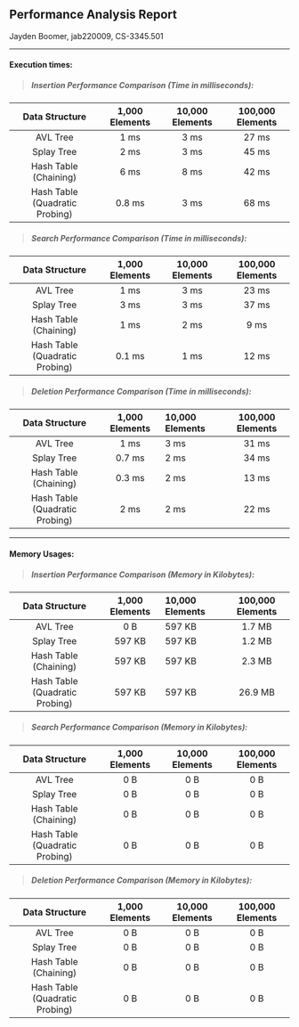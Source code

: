 ## Performance Analysis Report
Jayden Boomer, jab220009, CS-3345.501

---
#### Execution times:

> ##### Insertion Performance Comparison (Time in milliseconds):
| Data Structure                    | 1,000 Elements    | 10,000 Elements    | 100,000 Elements    |
| :-------------------------------: | :---------------: | :----------------: | :-----------------: |   
| AVL Tree                          | 1 ms              | 3 ms               | 27 ms               |
| Splay Tree                        | 2 ms              | 3 ms               | 45 ms               |
| Hash Table (Chaining)             | 6 ms              | 8 ms               | 42 ms               |
| Hash Table (Quadratic Probing)    | 0.8 ms            | 3 ms               | 68 ms               |


> ##### Search Performance Comparison (Time in milliseconds):
| Data Structure                    | 1,000 Elements    | 10,000 Elements    | 100,000 Elements    |
| :-------------------------------: | :---------------: | :----------------: | :-----------------: |   
| AVL Tree                          | 1 ms              | 3 ms               | 23 ms               |
| Splay Tree                        | 3 ms              | 3 ms               | 37 ms               |
| Hash Table (Chaining)             | 1 ms              | 2 ms               | 9 ms                |
| Hash Table (Quadratic Probing)    | 0.1 ms            | 1 ms               | 12 ms               |


> ##### Deletion Performance Comparison (Time in milliseconds):
| Data Structure                    | 1,000 Elements    | 10,000 Elements    | 100,000 Elements    |
| :-------------------------------: | :---------------: | :----------------- | :-----------------: |   
| AVL Tree                          | 1 ms              | 3 ms               | 31 ms               |
| Splay Tree                        | 0.7 ms            | 2 ms               | 34 ms               |
| Hash Table (Chaining)             | 0.3 ms            | 2 ms               | 13 ms               |
| Hash Table (Quadratic Probing)    | 2 ms              | 2 ms               | 22 ms               |

---
#### Memory Usages:

> ##### Insertion Performance Comparison (Memory in Kilobytes):
| Data Structure                    | 1,000 Elements    | 10,000 Elements    | 100,000 Elements    |
| :-------------------------------: | :---------------: | :----------------- | :-----------------: |   
| AVL Tree                          | 0 B               | 597 KB             | 1.7 MB              |
| Splay Tree                        | 597 KB            | 597 KB             | 1.2 MB              |
| Hash Table (Chaining)             | 597 KB            | 597 KB             | 2.3 MB              |
| Hash Table (Quadratic Probing)    | 597 KB            | 597 KB             | 26.9 MB             |      


> ##### Search Performance Comparison (Memory in Kilobytes):
| Data Structure                    | 1,000 Elements    | 10,000 Elements    | 100,000 Elements    |
| :-------------------------------: | :---------------: | :----------------: | :-----------------: |   
| AVL Tree                          | 0 B               | 0 B                | 0 B                 |
| Splay Tree                        | 0 B               | 0 B                | 0 B                 |
| Hash Table (Chaining)             | 0 B               | 0 B                | 0 B                 |
| Hash Table (Quadratic Probing)    | 0 B               | 0 B                | 0 B                 |             


> ##### Deletion Performance Comparison (Memory in Kilobytes):
| Data Structure                    | 1,000 Elements    | 10,000 Elements    | 100,000 Elements    |
| :-------------------------------: | :---------------: | :----------------: | :-----------------: |   
| AVL Tree                          | 0 B               | 0 B                | 0 B                 |
| Splay Tree                        | 0 B               | 0 B                | 0 B                 |
| Hash Table (Chaining)             | 0 B               | 0 B                | 0 B                 |
| Hash Table (Quadratic Probing)    | 0 B               | 0 B                | 0 B                 |   

